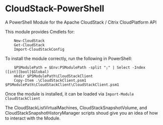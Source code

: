 CloudStack-PowerShell
=====================

A PowerShell Module for the Apache CloudStack / Citrix CloudPlatform API

This module provides Cmdlets for:
```	
	New-CloudStack
	Get-CloudStack
	Import-CloudStackConfig
```	

To install the module correctly, run the following in PowerShell:
```
	$PSModulePath = $Env:PSModulePath -split ";" | Select -Index ([int][bool]$Global)
	mkdir $PSModulePath\CloudStackClient
	Copy-Item .\CloudStackClient.psm1 $PSModulePath\CloudStackClient\CloudStackClient.psm1
```	

Once the module is installed, it can be loaded via ```Import-Module CloudStackClient```

The CloudStackListVirtualMachines, CloudStackSnapshotVolume, and CloudStackSnapshotHistoryManager 
scripts shoud give you an idea of how to interact with the Module.

